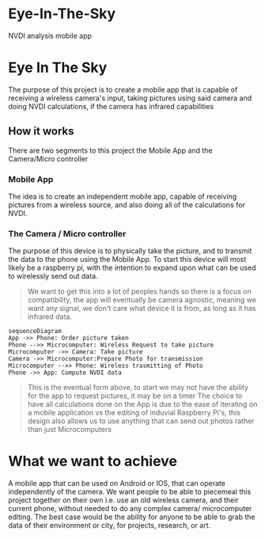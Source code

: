 # Eye-In-The-Sky
NVDI analysis mobile app
# Eye In The Sky

The purpose of this project is to create a mobile app that is capable of receiving a wireless camera's input, taking pictures using said camera and doing NVDI calculations, if the camera has infrared capabilities

## How it works
There are two segments to this project the Mobile App and the Camera/Micro controller

### Mobile App
The idea is to create an independent mobile app, capable of receiving pictures from a wireless source, and also doing all of the calculations for NVDI.

### The Camera / Micro controller
The purpose of this device is to physically take the picture, and to transmit the data to the phone using the Mobile App. To start this device will most likely be a raspberry pi, with the intention to expand upon what can be used to wirelessly send out data.

> We want to get this into a lot of peoples hands so there is a focus on compatibility, the app will eventually be camera agnostic, meaning we want any signal, we don't care what device it is from, as long as it has infrared data.

```mermaid
sequenceDiagram
App ->> Phone: Order picture taken
Phone -->> Microcomputer: Wireless Request to take picture
Microcomputer ->> Camera: Take picture
Camera ->> Microcomputer:Prepare Photo for transmission
Microcomputer -->> Phone: Wireless trasmitting of Photo
Phone ->> App: Compute NVDI data

```
>This is the eventual form above, to start we may not have the ability for the app to request pictures, it may be on a timer
>The choice to have all calculations done on the App is due to the ease of iterating on a mobile application vs the editing of induvial Raspberry Pi's, this design also allows us to use anything that can send out photos rather than just Microcomputers

# What we want to achieve 
A mobile app that can be used on Android or IOS, that can operate independently of the camera. We want people to be able to piecemeal this project together on their own i.e. use an old wireless camera, and their current phone, without needed to do any complex camera/ microcomputer editing.
The best case would be the ability for anyone to be able to grab the data of their environment or city, for projects, research, or art.
 
